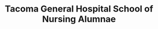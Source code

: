 ---
layout: repo
title: "Tacoma General Hospital School of Nursing Alumnae"
id: 25683
permalink: repos/25683/
---